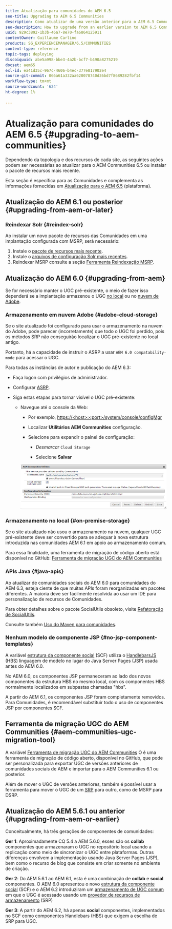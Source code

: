 ```yaml
---
title: Atualização para comunidades do AEM 6.5
seo-title: Upgrading to AEM 6.5 Communities
description: Como atualizar de uma versão anterior para o AEM 6.5 Communities
seo-description: How to upgrade from an earlier version to AEM 6.5 Communities
uuid: 929c3892-1b3b-46a7-8e70-fa6864125911
contentOwner: Guillaume Carlino
products: SG_EXPERIENCEMANAGER/6.5/COMMUNITIES
content-type: reference
topic-tags: deploying
discoiquuid: abe5a998-bbe3-4a2b-bcf7-b490a8275219
docset: aem65
exl-id: ea41d35c-967c-4606-b4ec-377e817902e4
source-git-commit: 066a61a332aa620078740d36bd7f8689282fbf14
workflow-type: tm+mt
source-wordcount: '624'
ht-degree: 1%

---
```


# Atualização para comunidades do AEM 6.5 {#upgrading-to-aem-communities}

Dependendo da topologia e dos recursos de cada site, as seguintes ações podem ser necessárias ao atualizar para o AEM Communities 6.5 ou instalar o pacote de recursos mais recente.

Esta seção é específica para as Comunidades e complementa as informações fornecidas em [Atualização para o AEM 6.5](/help/sites-deploying/upgrade.md) (plataforma).

## Atualização do AEM 6.1 ou posterior {#upgrading-from-aem-or-later}

### Reindexar Solr {#reindex-solr}

Ao instalar um novo pacote de recursos das Comunidades em uma implantação configurada com MSRP, será necessário:

1. Instale o [pacote de recursos mais recente](/help/communities/deploy-communities.md#latestfeaturepack).
1. Instale o [arquivos de configuração Solr mais recentes](/help/communities/msrp.md#upgrading).
1. Reindexar MSRP consulte a seção [Ferramenta Reindexação MSRP](/help/communities/msrp.md#msrp-reindex-tool).

## Atualização do AEM 6.0 {#upgrading-from-aem}

Se for necessário manter o UGC pré-existente, o meio de fazer isso dependerá se a implantação armazenou o UGC [no local](#on-premise-storage) ou no [nuvem de Adobe](#adobe-cloud-storage).

### Armazenamento em nuvem Adobe {#adobe-cloud-storage}

Se o site atualizado foi configurado para usar o armazenamento na nuvem do Adobe, pode parecer (incorretamente) que todo o UGC foi perdido, pois os métodos SRP não conseguirão localizar o UGC pré-existente no local antigo.

Portanto, há a capacidade de instruir o ASRP a usar `AEM 6.0 compatability-mode` para acessar o UGC.

Para todas as instâncias de autor e publicação do AEM 6.3:

* Faça logon com privilégios de administrador.
* Configurar [ASRP](/help/communities/asrp.md).
* Siga estas etapas para tornar visível o UGC pré-existente:

   * Navegue até o console da Web:

      * Por exemplo, [https://&lt;host>:&lt;port>/system/console/configMgr](https://localhost:4502/system/console/configMgr)

      * Localizar **Utilitários AEM Communities** configuração.
      * Selecione para expandir o painel de configuração:

         * *Desmarcar* `Cloud Storage`

         * Selecione **Salvar**

      ![utilitários](assets/utilities.png)


### Armazenamento no local {#on-premise-storage}

Se o site atualizado não usou o armazenamento na nuvem, qualquer UGC pré-existente deve ser convertido para se adequar à nova estrutura introduzida nas comunidades AEM 6.1 em apoio ao armazenamento comum.

Para essa finalidade, uma ferramenta de migração de código aberto está disponível no GitHub:
[Ferramenta de migração UGC do AEM Communities](https://github.com/Adobe-Marketing-Cloud/communities-ugc-migration)

### APIs Java {#java-apis}

Ao atualizar de comunidades sociais do AEM 6.0 para comunidades do AEM 6.3, esteja ciente de que muitas APIs foram reorganizadas em pacotes diferentes. A maioria deve ser facilmente resolvida ao usar um IDE para personalização de recursos de Comunidades.

Para obter detalhes sobre o pacote SocialUtils obsoleto, visite [Refatoração de SocialUtils](/help/communities/socialutils.md).

Consulte também [Uso do Maven para comunidades](/help/communities/maven.md).

### Nenhum modelo de componente JSP {#no-jsp-component-templates}

A variável [estrutura da componente social](/help/communities/scf.md) (SCF) utiliza o [HandlebarsJS](https://handlebarsjs.com/) (HBS) linguagem de modelo no lugar do Java Server Pages (JSP) usada antes do AEM 6.0.

No AEM 6.0, os componentes JSP permaneceram ao lado dos novos componentes da estrutura HBS no mesmo local, com os componentes HBS normalmente localizados em subpastas chamadas &quot;hbs&quot;.

A partir do AEM 6.1, os componentes JSP foram completamente removidos. Para Comunidades, é recomendável substituir todo o uso de componentes JSP por componentes SCF.

## Ferramenta de migração UGC do AEM Communities {#aem-communities-ugc-migration-tool}

A variável [Ferramenta de migração UGC do AEM Communities](https://github.com/Adobe-Marketing-Cloud/communities-ugc-migration) O é uma ferramenta de migração de código aberto, disponível no GitHub, que pode ser personalizada para exportar UGC de versões anteriores de comunidades sociais de AEM e importar para o AEM Communities 6.1 ou posterior.

Além de mover o UGC de versões anteriores, também é possível usar a ferramenta para mover o UGC de um [SRP](/help/communities/working-with-srp.md) para outro, como de MSRP para DSRP.

## Atualização do AEM 5.6.1 ou anterior {#upgrading-from-aem-or-earlier}

Conceitualmente, há três gerações de componentes de comunidades:

**Ger 1**: Aproximadamente CQ 5.4 a AEM 5.6.0, esses são os **collab** componentes que armazenaram o UGC no repositório local usando a replicação como meio de sincronizar o UGC entre plataformas. Outras diferenças envolvem a implementação usando Java Server Pages (JSP), bem como o recurso de blog que consiste em criar somente no ambiente de criação.

**Ger 2**: Do AEM 5.6.1 ao AEM 6.1, esta é uma combinação de **collab** e **social** componentes. O AEM 6.0 apresentou o novo [estrutura da componente social](/help/communities/scf.md) (SCF) e o AEM 6.2 introduziram um [armazenamento de UGC comum](/help/communities/working-with-srp.md) em que o UGC é acessado usando um [provedor de recursos de armazenamento](/help/communities/srp.md) (SRP)

**Ger 3**: A partir do AEM 6.2, há apenas **social** componentes, implementados no SCF como componentes Handlebars (HBS) que exigem a escolha de SRP para UGC.

